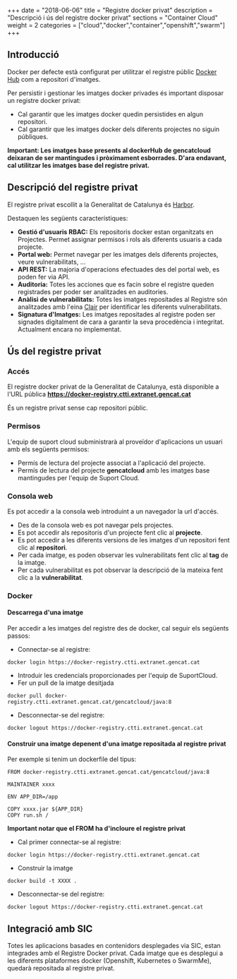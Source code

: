 +++
date          = "2018-06-06"
title         = "Registre docker privat"
description   = "Descripció i ús del registre docker privat"
sections      = "Container Cloud"
weight        = 2
categories    = ["cloud","docker","container","openshift","swarm"]
+++

## Introducció

Docker per defecte està configurat per utilitzar el registre públic [Docker Hub](https://hub.docker.com/) com a repositori d'imatges.

Per persistir i gestionar les imatges docker privades és important disposar un registre docker privat:

* Cal garantir que les imatges docker quedin persistides en algun repositori.
* Cal garantir que les imatges docker dels diferents projectes no siguin públiques.

**Important: Les imatges base presents al dockerHub de gencatcloud deixaran de ser mantingudes i pròximament esborrades. D'ara endavant, cal utilitzar les imatges base del registre privat.**

## Descripció del registre privat

El registre privat escollit a la Generalitat de Catalunya és [Harbor](https://vmware.github.io/harbor/).

Destaquen les següents característiques:

* **Gestió d'usuaris RBAC:** Els repositoris docker estan organitzats en Projectes. Permet assignar permisos i rols als diferents usuaris a cada projecte.
* **Portal web:** Permet navegar per les imatges dels diferents projectes, veure vulnerabilitats, ...
* **API REST:** La majoria d'operacions efectuades des del portal web, es poden fer via API.
* **Auditoria:** Totes les acciones que es facin sobre el registre queden registrades per poder ser analitzades en auditories.
* **Anàlisi de vulnerabilitats:** Totes les imatges repositades al Registre són analitzades amb l'eina [Clair](https://github.com/coreos/clair) per identificar les diferents vulnerabilitats.
* **Signatura d'Imatges:** Les imatges repositades al registre poden ser signades digitalment de cara a garantir la seva procedència i integritat. Actualment encara no implementat.

## Ús del registre privat
### Accés
El registre docker privat de la Generalitat de Catalunya, està disponible a l'URL pública **https://docker-registry.ctti.extranet.gencat.cat**

És un registre privat sense cap repositori públic.

### Permisos
L'equip de suport cloud subministrarà al proveïdor d'aplicacions un usuari amb els següents permisos:

* Permís de lectura del projecte associat a l'aplicació del projecte.
* Permís de lectura del projecte **gencatcloud** amb les imatges base mantingudes per l'equip de Suport Cloud.

### Consola web
Es pot accedir a la consola web introduint a un navegador la url d'accés.

* Des de la consola web es pot navegar pels projectes.
* Es pot accedir als repositoris d'un projecte fent clic al **projecte**.
* Es pot accedir a les diferents versions de les imatges d'un repositori fent clic al **repositori**.
* Per cada imatge, es poden observar les vulnerabilitats fent clic al **tag** de la imatge.
* Per cada vulnerabilitat es pot observar la descripció de la mateixa fent clic a la **vulnerabilitat**.

### Docker
#### Descarrega d'una imatge
Per accedir a les imatges del registre des de docker, cal seguir els següents passos:

* Connectar-se al registre:
```
docker login https://docker-registry.ctti.extranet.gencat.cat
```
* Introduir les credencials proporcionades per l'equip de SuportCloud.
* Fer un pull de la imatge desitjada
```
docker pull docker-registry.ctti.extranet.gencat.cat/gencatcloud/java:8
```
* Desconnectar-se del registre:
```
docker logout https://docker-registry.ctti.extranet.gencat.cat
```

#### Construir una imatge depenent d'una imatge repositada al registre privat
Per exemple si tenim un dockerfile del tipus:

```
FROM docker-registry.ctti.extranet.gencat.cat/gencatcloud/java:8

MAINTAINER xxxx

ENV APP_DIR=/app

COPY xxxx.jar ${APP_DIR}
COPY run.sh /
```

**Important notar que el FROM ha d'incloure el registre privat**

* Cal primer connectar-se al registre:
```
docker login https://docker-registry.ctti.extranet.gencat.cat
```
* Construir la imatge
```
docker build -t XXXX .
```
* Desconnectar-se del registre:
```
docker logout https://docker-registry.ctti.extranet.gencat.cat
```

## Integració amb SIC

Totes les aplicacions basades en contenidors desplegades via SIC, estan integrades amb el Registre Docker privat.
Cada imatge que es desplegui a les diferents plataformes docker (Openshift, Kubernetes o SwarmMe), quedarà repositada al registre privat.
